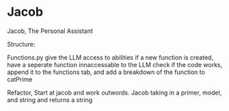 # Jacob
 Jacob, The Personal Assistant

Structure:

Functions.py give the LLM access to abilities
if a new function is created, have a seperate function innaccessable to the LLM check if the code works, append it to the functions tab, and add a breakdown of the function to catPrime

Refactor, Start at jacob and work outwords. Jacob taking in a primer, model, and string and returns a string